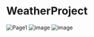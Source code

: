 # WeatherProject
![Page1](https://github.com/joshickc/WeatherProject/assets/13072676/bf8e25be-a35e-4e57-84ee-8f7cda553db6)
![image](https://github.com/joshickc/WeatherProject/assets/13072676/e021d9f1-6515-4f64-a2fd-02cb0d4f5a70)
![image](https://github.com/joshickc/WeatherProject/assets/13072676/fe97c0b5-af7f-4c85-b39f-da1b56aeb56e)
